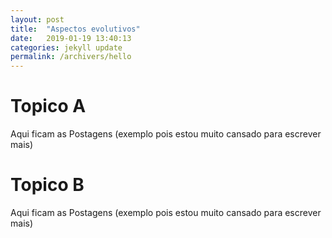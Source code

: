 ```yaml
---
layout: post
title:  "Aspectos evolutivos"
date:   2019-01-19 13:40:13
categories: jekyll update
permalink: /archivers/hello
---
```



# Topico A  

Aqui ficam as Postagens (exemplo pois estou muito cansado para escrever mais)


# Topico B 

Aqui ficam as Postagens (exemplo pois estou muito cansado para escrever mais)
